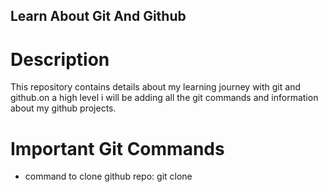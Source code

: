  ## Learn About Git And Github
 # Description 
 This repository contains details about my learning journey with git and github.on a high level i will be adding all the git commands and information about my github projects.




# Important Git Commands
- command to clone github repo: git clone <repo URL> 
  
   